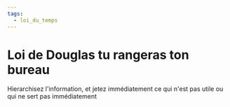 ```yaml
---
tags:
  - loi_du_temps
---
```


# Loi de Douglas tu rangeras ton bureau

Hierarchisez l'information, et jetez immédiatement ce qui n'est pas utile ou qui ne sert pas immédiatement

